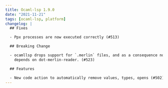 ```yaml
---
title: Ocaml-lsp 1.9.0
date: "2021-11-21"
tags: [ocaml-lsp, platform]
changelog: |
  ## Fixes

  - Ppx processes are now executed correctly (#513)

  ## Breaking Change

  - ocamllsp drops support for `.merlin` files, and as a consequence no longer
    depends on dot-merlin-reader. (#523)

  ## Features

  - New code action to automatically remove values, types, opens (#502)
---
```

